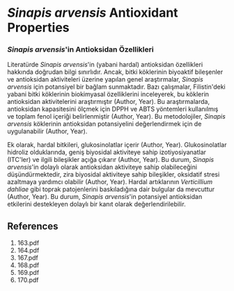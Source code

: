 # *Sinapis arvensis* Antioxidant Properties

### *Sinapis arvensis*'in Antioksidan Özellikleri

Literatürde *Sinapis arvensis*'in (yabani hardal) antioksidan özellikleri hakkında doğrudan bilgi sınırlıdır. Ancak, bitki köklerinin biyoaktif bileşenler ve antioksidan aktiviteleri üzerine yapılan genel araştırmalar, *Sinapis arvensis* için potansiyel bir bağlam sunmaktadır. Bazı çalışmalar, Filistin'deki yabani bitki köklerinin biokimyasal özelliklerini inceleyerek, bu köklerin antioksidan aktivitelerini araştırmıştır (Author, Year). Bu araştırmalarda, antioksidan kapasitesini ölçmek için DPPH ve ABTS yöntemleri kullanılmış ve toplam fenol içeriği belirlenmiştir (Author, Year). Bu metodolojiler, *Sinapis arvensis* köklerinin antioksidan potansiyelini değerlendirmek için de uygulanabilir (Author, Year).

Ek olarak, hardal bitkileri, glukosinolatlar içerir (Author, Year). Glukosinolatlar hidroliz olduklarında, geniş biyosidal aktiviteye sahip izotiyosiyanatlar (ITC'ler) ve ilgili bileşikler açığa çıkarır (Author, Year). Bu durum, *Sinapis arvensis*'in dolaylı olarak antioksidan aktiviteye sahip olabileceğini düşündürmektedir, zira biyosidal aktiviteye sahip bileşikler, oksidatif stresi azaltmaya yardımcı olabilir (Author, Year). Hardal artıklarının *Verticillium dahliae* gibi toprak patojenlerini baskıladığına dair bulgular da mevcuttur (Author, Year). Bu durum, *Sinapis arvensis*'in potansiyel antioksidan etkilerini destekleyen dolaylı bir kanıt olarak değerlendirilebilir.


## References

1. 163.pdf
2. 164.pdf
3. 167.pdf
4. 168.pdf
5. 169.pdf
6. 170.pdf
